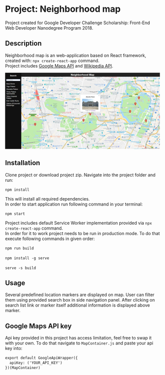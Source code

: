 # Project: Neighborhood map
Project created for Google Developer Challenge Scholarship: Front-End Web Developer Nanodegree Program 2018.

## Description

Neighborhood map is an web-application based on React framework, created with: ```npx create-react-app``` command.  
Project includes [Google Maps API](https://cloud.google.com/maps-platform/) and [Wikipedia API](https://www.mediawiki.org/wiki/API:Main_page).

![result image](./result.png)
## Installation
Clone project or download project zip. Navigate into the project folder and run:
```
npm install
```
This will install all required dependencies.  
In order to start application run following command in your terminal:
```
npm start
```

Project includes default Service Worker implementation provided via  ```npx create-react-app``` command.  
In order for it to work project needs to be run in production mode. To do that execute following commands in given order:  
```
npm run build

npm install -g serve

serve -s build
```

## Usage
Several predefined location markers are displayed on map. User can filter them using provided search box in side navigation panel. 
After clicking on search list link or marker itself additional information is displayed above marker.

## Google Maps API key
Api key provided in this project has access limitation, feel free to swap it with your own. To do that navigate to ```MapContainer.js``` and paste your api key into:
```
export default GoogleApiWrapper({
  apiKey: ('YOUR_API_KEY')
})(MapContainer)
```